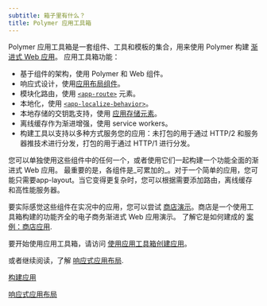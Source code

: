 ```yaml
---
subtitle: 箱子里有什么？
title: Polymer 应用工具箱
---
```


Polymer 应用工具箱是一套组件、工具和模板的集合，用来使用 Polymer 构建
[渐进式 Web 应用](https://developers.google.com/web/progressive-web-apps)。
应用工具箱功能：

-   基于组件的架构，使用 Polymer 和 Web 组件。
-   响应式设计，使用[应用布局组件](https://elements.polymer-project.org/elements/app-layout)。
-   模块化路由，使用
    [`<app-route>`](https://elements.polymer-project.org/elements/app-route) 元素。
-   本地化，使用
    [`<app-localize-behavior>`](https://elements.polymer-project.org/elements/app-localize-behavior)。
-   本地存储的交钥匙支持，使用
    [应用存储元素](https://elements.polymer-project.org/elements/app-storage)。
-   离线缓存作为渐进增强，使用 service workers。
-   构建工具以支持以多种方式服务您的应用：未打包的用于通过 HTTP/2 和服务器推技术进行分发，打包的用于通过 HTTP/1 进行分发。

您可以单独使用这些组件中的任何一个，或者使用它们一起构建一个功能全面的渐进式 Web 应用。
最重要的是，各组件是_可累加的_。对于一个简单的应用，您可能只需要app-layout。当它变得更复杂时，您可以根据需要添加路由，离线缓存和高性能服务器。

要实际感觉这些组件在实况中的应用，您可以尝试
[商店演示](https://shop.polymer-project.org/)。商店是一个使用工具箱构建的功能齐全的电子商务渐进式 Web 应用演示。
了解它是如何建成的 [案例：商店应用](case-study).

要开始使用应用工具箱，请访问 [使用应用工具箱创建应用](/1.0/start/toolbox/set-up)。

或者继续阅读，了解 [响应式应用布局](app-layout).

<a href="/1.0/start/toolbox/set-up" class="blue-button">构建应用
</a>

<a href="app-layout" class="blue-button">响应式应用布局
</a>
